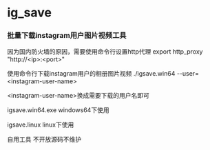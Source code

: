 # ig_save

### 批量下载instagram用户图片视频工具

因为国内防火墙的原因，需要使用命令行设置http代理 export http_proxy "http://\<ip\>:\<port\>"

使用命令行下载instagram用户的相册图片视频
./igsave.win64 --user=\<instagram-user-name\>
  
\<instagram-user-name\>换成需要下载的用户名即可

igsave.win64.exe windows64下使用

igsave.linux linux下使用

自用工具 不开放源码不维护
